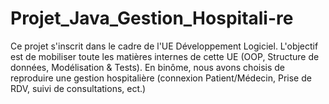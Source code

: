 # Projet_Java_Gestion_Hospitali-re
Ce projet s'inscrit dans le cadre de l'UE Développement Logiciel. L'objectif est de mobiliser toute les matières internes de cette UE (OOP, Structure de données, Modélisation &amp; Tests). En binôme, nous avons choisis de reproduire une gestion hospitalière (connexion Patient/Médecin, Prise de RDV, suivi de consultations, ect.)
